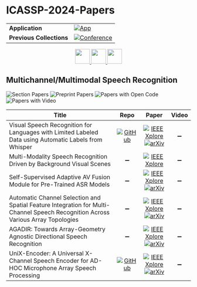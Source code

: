 # ICASSP-2024-Papers

<table>
    <tr>
        <td><strong>Application</strong></td>
        <td>
            <a href="https://huggingface.co/spaces/DmitryRyumin/NewEraAI-Papers" style="float:left;">
                <img src="https://img.shields.io/badge/🤗-NewEraAI--Papers-FFD21F.svg" alt="App" />
            </a>
        </td>
    </tr>
    <tr>
        <td><strong>Previous Collections</strong></td>
        <td>
            <a href="https://github.com/DmitryRyumin/ICASSP-2023-24-Papers/blob/main/README_2023.md">
                <img src="http://img.shields.io/badge/ICASSP-2023-0073AE.svg" alt="Conference">
            </a>
        </td>
    </tr>
</table>

<div align="center">
    <a href="https://github.com/DmitryRyumin/ICASSP-2023-24-Papers/blob/main/sections/2024/main/MLSP-L6.md">
        <img src="https://cdn.jsdelivr.net/gh/DmitryRyumin/NewEraAI-Papers@main/images/left.svg" width="40" alt="" />
    </a>
    <a href="https://github.com/DmitryRyumin/ICASSP-2023-24-Papers/">
        <img src="https://cdn.jsdelivr.net/gh/DmitryRyumin/NewEraAI-Papers@main/images/home.svg" width="40" alt="" />
    </a>
    <a href="https://github.com/DmitryRyumin/ICASSP-2023-24-Papers/blob/main/sections/2024/main/SLP-L9.md">
        <img src="https://cdn.jsdelivr.net/gh/DmitryRyumin/NewEraAI-Papers@main/images/right.svg" width="40" alt="" />
    </a>
</div>

## Multichannel/Multimodal Speech Recognition

![Section Papers](https://img.shields.io/badge/Section%20Papers-6-42BA16) ![Preprint Papers](https://img.shields.io/badge/Preprint%20Papers-5-b31b1b) ![Papers with Open Code](https://img.shields.io/badge/Papers%20with%20Open%20Code-2-1D7FBF) ![Papers with Video](https://img.shields.io/badge/Papers%20with%20Video-0-FF0000)

| **Title** | **Repo** | **Paper** | **Video** |
|-----------|:--------:|:---------:|:---------:|
| Visual Speech Recognition for Languages with Limited Labeled Data using Automatic Labels from Whisper | [![GitHub](https://img.shields.io/github/stars/JeongHun0716/vsr-low?style=flat)](https://github.com/JeongHun0716/vsr-low) | [![IEEE Xplore](https://img.shields.io/badge/IEEE-10446720-E4A42C.svg)](https://ieeexplore.ieee.org/document/10446720) <br /> [![arXiv](https://img.shields.io/badge/arXiv-2309.08535-b31b1b.svg)](https://arxiv.org/abs/2309.08535) | :heavy_minus_sign: |
| Multi-Modality Speech Recognition Driven by Background Visual Scenes | :heavy_minus_sign: | [![IEEE Xplore](https://img.shields.io/badge/IEEE-10446142-E4A42C.svg)](https://ieeexplore.ieee.org/document/10446142) | :heavy_minus_sign: |
| Self-Supervised Adaptive AV Fusion Module for Pre-Trained ASR Models | :heavy_minus_sign: | [![IEEE Xplore](https://img.shields.io/badge/IEEE-10448047-E4A42C.svg)](https://ieeexplore.ieee.org/document/10448047) <br /> [![arXiv](https://img.shields.io/badge/arXiv-2312.13873-b31b1b.svg)](https://arxiv.org/abs/2312.13873) | :heavy_minus_sign: |
| Automatic Channel Selection and Spatial Feature Integration for Multi-Channel Speech Recognition Across Various Array Topologies | :heavy_minus_sign: | [![IEEE Xplore](https://img.shields.io/badge/IEEE-10447563-E4A42C.svg)](https://ieeexplore.ieee.org/document/10447563) <br /> [![arXiv](https://img.shields.io/badge/arXiv-2312.09746-b31b1b.svg)](https://arxiv.org/abs/2312.09746) | :heavy_minus_sign: |
| AGADIR: Towards Array-Geometry Agnostic Directional Speech Recognition | :heavy_minus_sign: | [![IEEE Xplore](https://img.shields.io/badge/IEEE-10447278-E4A42C.svg)](https://ieeexplore.ieee.org/document/10447278) <br /> [![arXiv](https://img.shields.io/badge/arXiv-2401.10411-b31b1b.svg)](https://arxiv.org/abs/2401.10411) | :heavy_minus_sign: |
| UniX-Encoder: A Universal X-Channel Speech Encoder for AD-HOC Microphone Array Speech Processing | [![GitHub](https://img.shields.io/github/stars/HuangZiliAndy/Unix-Enc?style=flat)](https://github.com/HuangZiliAndy/Unix-Enc) | [![IEEE Xplore](https://img.shields.io/badge/IEEE-10448072-E4A42C.svg)](https://ieeexplore.ieee.org/document/10448072) <br /> [![arXiv](https://img.shields.io/badge/arXiv-2310.16367-b31b1b.svg)](https://arxiv.org/abs/2310.16367) | :heavy_minus_sign: |
